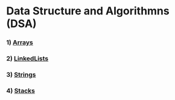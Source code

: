 # Data Structure and Algorithmns (DSA)
### 1) [Arrays](https://github.com/Rani-dha/DSA/tree/master/1%20Arrays)

### 2) [LinkedLists](https://github.com/Rani-dha/DSA/tree/master/2%20LinkedList)

### 3) [Strings](https://github.com/Rani-dha/DSA/tree/master/3%20Strings)
### 4) [Stacks](https://github.com/Rani-dha/DSA/tree/master/4%20Stacks)

